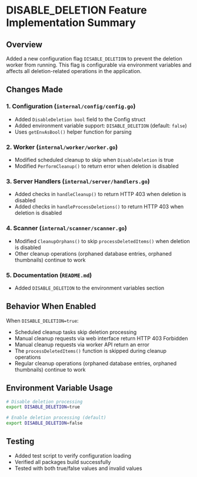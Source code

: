 # DISABLE_DELETION Feature Implementation Summary

## Overview
Added a new configuration flag `DISABLE_DELETION` to prevent the deletion worker from running. This flag is configurable via environment variables and affects all deletion-related operations in the application.

## Changes Made

### 1. Configuration (`internal/config/config.go`)
- Added `DisableDeletion bool` field to the Config struct
- Added environment variable support: `DISABLE_DELETION` (default: `false`)
- Uses `getEnvAsBool()` helper function for parsing

### 2. Worker (`internal/worker/worker.go`)
- Modified scheduled cleanup to skip when `DisableDeletion` is true
- Modified `PerformCleanup()` to return error when deletion is disabled

### 3. Server Handlers (`internal/server/handlers.go`)
- Added checks in `handleCleanup()` to return HTTP 403 when deletion is disabled
- Added checks in `handleProcessDeletions()` to return HTTP 403 when deletion is disabled

### 4. Scanner (`internal/scanner/scanner.go`)
- Modified `CleanupOrphans()` to skip `processDeletedItems()` when deletion is disabled
- Other cleanup operations (orphaned database entries, orphaned thumbnails) continue to work

### 5. Documentation (`README.md`)
- Added `DISABLE_DELETION` to the environment variables section

## Behavior When Enabled

When `DISABLE_DELETION=true`:
- Scheduled cleanup tasks skip deletion processing
- Manual cleanup requests via web interface return HTTP 403 Forbidden
- Manual cleanup requests via worker API return an error
- The `processDeletedItems()` function is skipped during cleanup operations
- Regular cleanup operations (orphaned database entries, orphaned thumbnails) continue to work

## Environment Variable Usage

```bash
# Disable deletion processing
export DISABLE_DELETION=true

# Enable deletion processing (default)
export DISABLE_DELETION=false
```

## Testing
- Added test script to verify configuration loading
- Verified all packages build successfully
- Tested with both true/false values and invalid values
